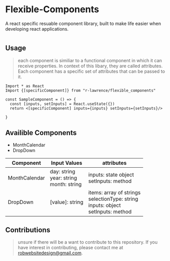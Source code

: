 # Flexible-Components
A react specific resuable component library, built to make life easier when developing react applications.
#

## Usage
> each component is similiar to a functional component in which it can receive properties.  In context of this libary, they are called attributes.  Each component has a specific set of attributes that can be passed to it.


```
Import * as React
Import {[specificComponent]} from "r-lawrence/flexible_components"

const SampleComponent = () => {
  const [inputs, setInputs] = React.useState({})
  return <[specificComponent] inputs={inputs} setInputs={setInputs}/>
  
}
```

## Availible Components 

- MonthCalendar
- DropDown

| Component   | Input Values | attributes |
| ----------- | -------------- | -----------|
| MonthCalendar | day: string <br> year: string <br> month: string | inputs: state object <br> setInputs: method |
| DropDown | [value]: string <br> | items: array of strings <br> selectionType: string <br> inputs: object <br> setInputs: method |




## Contributions

> unsure if there will be a want to contribute to this repository.  If you have interest in contributing, please contact me at robwebsitedesign@gmail.com.  







